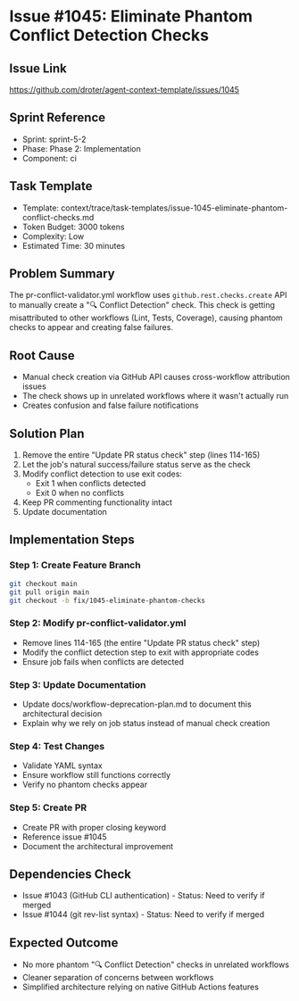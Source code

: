 # Issue #1045: Eliminate Phantom Conflict Detection Checks

## Issue Link
https://github.com/droter/agent-context-template/issues/1045

## Sprint Reference
- Sprint: sprint-5-2
- Phase: Phase 2: Implementation
- Component: ci

## Task Template
- Template: context/trace/task-templates/issue-1045-eliminate-phantom-conflict-checks.md
- Token Budget: 3000 tokens
- Complexity: Low
- Estimated Time: 30 minutes

## Problem Summary
The pr-conflict-validator.yml workflow uses `github.rest.checks.create` API to manually create a "🔍 Conflict Detection" check. This check is getting misattributed to other workflows (Lint, Tests, Coverage), causing phantom checks to appear and creating false failures.

## Root Cause
- Manual check creation via GitHub API causes cross-workflow attribution issues
- The check shows up in unrelated workflows where it wasn't actually run
- Creates confusion and false failure notifications

## Solution Plan
1. Remove the entire "Update PR status check" step (lines 114-165)
2. Let the job's natural success/failure status serve as the check
3. Modify conflict detection to use exit codes:
   - Exit 1 when conflicts detected
   - Exit 0 when no conflicts
4. Keep PR commenting functionality intact
5. Update documentation

## Implementation Steps

### Step 1: Create Feature Branch
```bash
git checkout main
git pull origin main
git checkout -b fix/1045-eliminate-phantom-checks
```

### Step 2: Modify pr-conflict-validator.yml
- Remove lines 114-165 (the entire "Update PR status check" step)
- Modify the conflict detection step to exit with appropriate codes
- Ensure job fails when conflicts are detected

### Step 3: Update Documentation
- Update docs/workflow-deprecation-plan.md to document this architectural decision
- Explain why we rely on job status instead of manual check creation

### Step 4: Test Changes
- Validate YAML syntax
- Ensure workflow still functions correctly
- Verify no phantom checks appear

### Step 5: Create PR
- Create PR with proper closing keyword
- Reference issue #1045
- Document the architectural improvement

## Dependencies Check
- Issue #1043 (GitHub CLI authentication) - Status: Need to verify if merged
- Issue #1044 (git rev-list syntax) - Status: Need to verify if merged

## Expected Outcome
- No more phantom "🔍 Conflict Detection" checks in unrelated workflows
- Cleaner separation of concerns between workflows
- Simplified architecture relying on native GitHub Actions features
